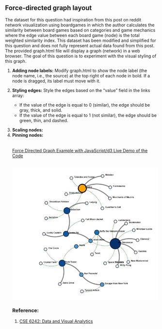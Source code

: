 <h2>Force-directed graph layout</h2>

<p>The dataset for this question had inspiration from this post on reddit
network visualization using boardgames in which the author calculates the similarity between board games
based on categories and game mechanics where the edge value between each board game (node) is the
total weighted similarity index. This dataset has been modified and simplified for this question and does not
fully represent actual data found from this post. The provided graph.html file will display a graph (network) in
a web browser. The goal of this question is to experiment with the visual styling of this graph.</p>
<ol>
 <li><p><b>Adding node labels:</b> Modify graph.html to show the node label (the node name, i.e., the source)
   at the top right of each node in bold. If a node is dragged, its label must move with it.</p></li>
 <li><p><b>Styling edges:</b> Style the edges based on the “value” field in the links array:
  <uL>
   <li>If the value of the edge is equal to 0 (similar), the edge should be gray, thick, and solid.</li>
   <li>If the value of the edge is equal to 1 (not similar), the edge should be green, thin, and dashed.</li></ul>
  </p></li>
 <li><b>Scaling nodes:</b></li>
<li><b>Pinning nodes:</b></li>
<br><br>
<a href="graph.html">Force Directed Graph Example with JavaScript/d3 </a> 
<a href="https://alpharank.com/spac_001/hg_training/graph.html">Live Demo of the Code </a> 
<br><br>
 
  <div  align="center">
  
 <kbd><img align="center" src="Force_directed_graph.jpg" /></kbd>

</div>

<h3> Reference: </h3>
<ol>
<li> <a href="https://omscs.gatech.edu/cse-6242-data-visual-analytics">CSE 6242: Data and Visual Analytics </a> </li>

</ol>
